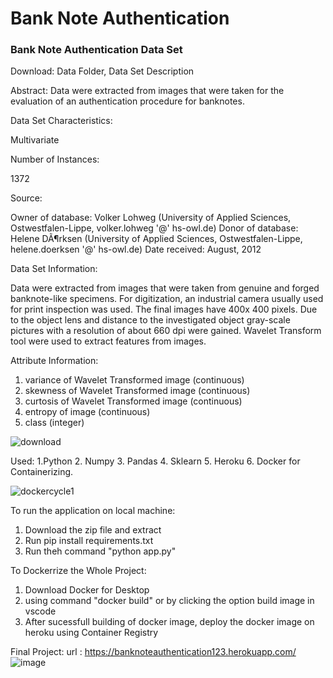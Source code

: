 # Bank Note Authentication
### Bank Note Authentication Data Set
Download: Data Folder, Data Set Description

Abstract: Data were extracted from images that were taken for the evaluation of an authentication procedure for banknotes.

Data Set Characteristics:

Multivariate

Number of Instances:

1372

Source:

Owner of database: Volker Lohweg (University of Applied Sciences, Ostwestfalen-Lippe, volker.lohweg '@' hs-owl.de) Donor of database: Helene DÃ¶rksen (University of Applied Sciences, Ostwestfalen-Lippe, helene.doerksen '@' hs-owl.de) Date received: August, 2012

Data Set Information:

Data were extracted from images that were taken from genuine and forged banknote-like specimens. For digitization, an industrial camera usually used for print inspection was used. The final images have 400x 400 pixels. Due to the object lens and distance to the investigated object gray-scale pictures with a resolution of about 660 dpi were gained. Wavelet Transform tool were used to extract features from images.

Attribute Information:

  1. variance of Wavelet Transformed image (continuous)
  2. skewness of Wavelet Transformed image (continuous)
  3. curtosis of Wavelet Transformed image (continuous)
  4. entropy of image (continuous)
  5. class (integer)


![download](https://user-images.githubusercontent.com/64718250/145863521-ead15b3f-adbc-456c-8455-c2237e127c8c.png)


Used:
  1.Python
  2. Numpy
  3. Pandas
  4. Sklearn
  5. Heroku
  6. Docker for Containerizing.


 ![dockercycle1](https://user-images.githubusercontent.com/64718250/145864388-b0e957a4-92b9-45d6-83cd-0745b70ade06.png)



To run the application on local machine:
  1. Download the zip file and extract
  2. Run pip install requirements.txt
  3. Run theh command "python app.py"


To Dockerrize the Whole Project:
  1. Download Docker for Desktop
  2. using command "docker build" or by clicking the option build image in vscode
  3. After sucessfull building of docker image, deploy the docker image on heroku using Container Registry 


Final Project:
url : https://banknoteauthentication123.herokuapp.com/
![image](https://user-images.githubusercontent.com/64718250/145864718-edbaf40f-256a-4a78-bf26-bc676cfc6a65.png)

